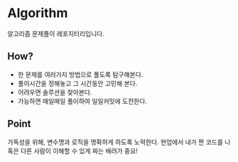 # Algorithm
알고리즘 문제풀이 레포지터리입니다.

## How?
- 한 문제를 여러가지 방법으로 풀도록 탐구해본다.
- 풀이시간을 정해놓고 그 시간동안 고민해 본다.
- 어려우면 솔루션을 찾아본다.
- 가능하면 매일매일 풀이하여 일일커밋에 도전한다.

## Point
가독성을 위해, 변수명과 로직을 명확하게 하도록 노력한다.
현업에서 내가 짠 코드를 나 혹은 다른 사람이 이해할 수 있게 짜는 배려가 중요!
